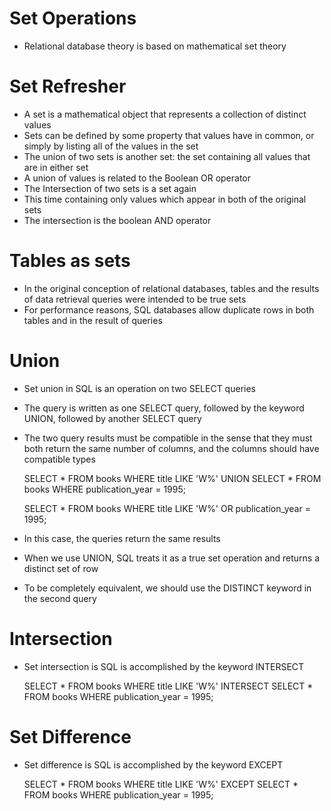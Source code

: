# Set Operations
- Relational database theory is based on mathematical set theory

# Set Refresher
- A set is a mathematical object that represents a collection of distinct values
- Sets can be defined by some property that values have in common, or simply by listing all of the values in the set
- The union of two sets is another set: the set containing all values that are in either set
- A union of values is related to the Boolean OR operator
- The Intersection of two sets is a set again 
- This time containing only values which appear in both of the original sets
- The intersection is the boolean AND operator

# Tables as sets
- In the original conception of relational databases, tables and the results of data retrieval queries were intended to be true sets
- For performance reasons, SQL databases allow duplicate rows in both tables and in the result of queries

# Union
- Set union in SQL is an operation on two SELECT queries
- The query is written as one SELECT query, followed by the keyword UNION, followed by another SELECT query
- The two query results must be compatible in the sense that they must both return the same number of columns, and the columns should have compatible types

    SELECT * FROM books WHERE title LIKE 'W%'
    UNION
    SELECT * FROM books WHERE publication_year = 1995;

    SELECT *
    FROM books
    WHERE title LIKE 'W%'
    OR publication_year = 1995;

- In this case, the queries return the same results
- When we use UNION, SQL treats it as a true set operation and returns a distinct set of row
- To be completely equivalent, we should use the DISTINCT keyword in the second query

# Intersection
- Set intersection is SQL is accomplished by the keyword INTERSECT

    SELECT * FROM books WHERE title LIKE 'W%'
    INTERSECT
    SELECT * FROM books WHERE publication_year = 1995;

# Set Difference
- Set difference is SQL is accomplished by the keyword EXCEPT

    SELECT * FROM books WHERE title LIKE 'W%'
    EXCEPT
    SELECT * FROM books WHERE publication_year = 1995;


